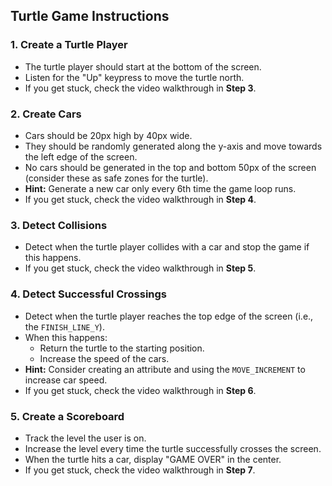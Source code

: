 ## Turtle Game Instructions

### 1. Create a Turtle Player
- The turtle player should start at the bottom of the screen.
- Listen for the "Up" keypress to move the turtle north.
- If you get stuck, check the video walkthrough in **Step 3**.

### 2. Create Cars
- Cars should be 20px high by 40px wide.
- They should be randomly generated along the y-axis and move towards the left edge of the screen.
- No cars should be generated in the top and bottom 50px of the screen (consider these as safe zones for the turtle).
- **Hint:** Generate a new car only every 6th time the game loop runs.
- If you get stuck, check the video walkthrough in **Step 4**.

### 3. Detect Collisions
- Detect when the turtle player collides with a car and stop the game if this happens.
- If you get stuck, check the video walkthrough in **Step 5**.

### 4. Detect Successful Crossings
- Detect when the turtle player reaches the top edge of the screen (i.e., the `FINISH_LINE_Y`).
- When this happens:
  - Return the turtle to the starting position.
  - Increase the speed of the cars.
- **Hint:** Consider creating an attribute and using the `MOVE_INCREMENT` to increase car speed.
- If you get stuck, check the video walkthrough in **Step 6**.

### 5. Create a Scoreboard
- Track the level the user is on.
- Increase the level every time the turtle successfully crosses the screen.
- When the turtle hits a car, display "GAME OVER" in the center.
- If you get stuck, check the video walkthrough in **Step 7**.
